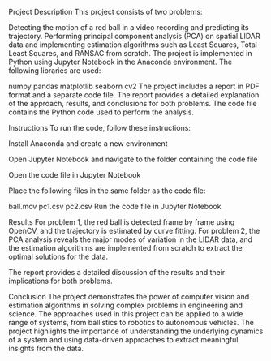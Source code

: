 Project Description
This project consists of two problems:

Detecting the motion of a red ball in a video recording and predicting its trajectory.
Performing principal component analysis (PCA) on spatial LIDAR data and implementing estimation algorithms such as Least Squares, Total Least Squares, and RANSAC from scratch.
The project is implemented in Python using Jupyter Notebook in the Anaconda environment. The following libraries are used:

numpy
pandas
matplotlib
seaborn
cv2
The project includes a report in PDF format and a separate code file. The report provides a detailed explanation of the approach, results, and conclusions for both problems. The code file contains the Python code used to perform the analysis.

Instructions
To run the code, follow these instructions:

Install Anaconda and create a new environment

Open Jupyter Notebook and navigate to the folder containing the code file

Open the code file in Jupyter Notebook

Place the following files in the same folder as the code file:

ball.mov
pc1.csv
pc2.csv
Run the code file in Jupyter Notebook

Results
For problem 1, the red ball is detected frame by frame using OpenCV, and the trajectory is estimated by curve fitting. For problem 2, the PCA analysis reveals the major modes of variation in the LIDAR data, and the estimation algorithms are implemented from scratch to extract the optimal solutions for the data.

The report provides a detailed discussion of the results and their implications for both problems.

Conclusion
The project demonstrates the power of computer vision and estimation algorithms in solving complex problems in engineering and science. The approaches used in this project can be applied to a wide range of systems, from ballistics to robotics to autonomous vehicles. The project highlights the importance of understanding the underlying dynamics of a system and using data-driven approaches to extract meaningful insights from the data.
